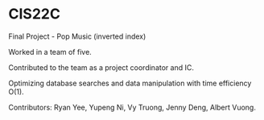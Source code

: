 # CIS22C
Final Project - Pop Music (inverted index)

Worked in a team of five.

Contributed to the team as a project coordinator and IC.

Optimizing database searches and data manipulation with time efficiency O(1).


Contributors: 
Ryan Yee,
Yupeng Ni,
Vy Truong,
Jenny Deng,
Albert Vuong.
